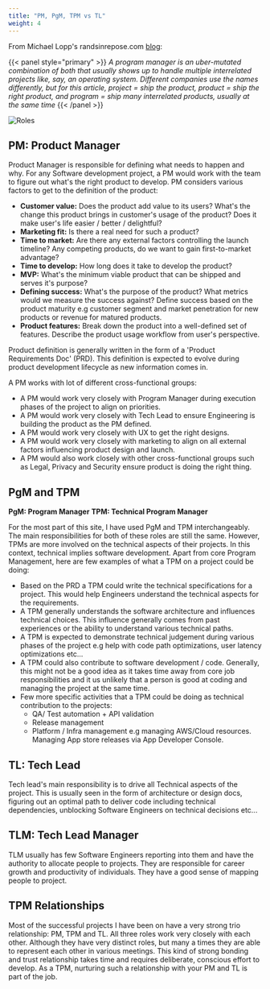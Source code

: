 ```yaml
---
title: "PM, PgM, TPM vs TL"
weight: 4
---
```


From Michael Lopp's randsinrepose.com [blog](https://randsinrepose.com/archives/entropy-crushers/):

{{< panel style="primary" >}}
*A program manager is an uber-mutated combination of both that usually shows up to handle multiple interrelated projects like, say, an operating system. Different companies use the names differently, but for this article, project = ship the product, product = ship the right product, and program = ship many interrelated products, usually at the same time* {{< /panel >}}

<div class="text-center">
  <img src="/roles.png" class="img-fluid " alt="Roles">
</div>

## PM: Product Manager

Product Manager is responsible for defining what needs to happen and why.
For any Software development project, a PM would work with the team to figure
out what's the right product to develop. PM considers various factors to get
to the definition of the product:

* **Customer value:** Does the product add value to its users? What's the change
    this product brings in customer's usage of the product? Does it make user's
    life easier / better / delightful?   
* **Marketing fit:** Is there a real need for such a product?
* **Time to market:** Are there any external factors controlling the launch
    timeline? Any competing products, do we want to gain first-to-market
    advantage?
* **Time to develop:** How long does it take to develop the product?
* **MVP:** What's the minimum viable product that can be shipped and serves
    it's purpose?
* **Defining success:** What's the purpose of the product? What metrics would
    we measure the success against? Define success based on the product maturity
    e.g customer segment and market penetration for new products or revenue for
    matured products.
* **Product features:** Break down the product into a well-defined set of
    features. Describe the product usage workflow from user's perspective.

Product definition is generally written in the form of a 'Product Requirements
Doc' (PRD). This definition is expected to evolve during product development
lifecycle as new information comes in.

A PM works with lot of different cross-functional groups:

* A PM would work very closely with Program Manager during execution phases of
  the project to align on priorities.
* A PM would work very closely with Tech Lead to ensure Engineering is building
  the product as the PM defined.
* A PM would work very closely with UX to get the right designs.
* A PM would work very closely with marketing to align on all external factors
  influencing product design and launch.
* A PM would also work closely with other cross-functional groups such as
  Legal, Privacy and Security ensure product is doing the right thing.

## PgM and TPM

**PgM: Program Manager**
**TPM: Technical Program Manager**

For the most part of this site, I have used PgM and TPM interchangeably.
The main responsibilities for both of these roles are still the same. However,
TPMs are more involved on the technical aspects of their projects. In this
context, technical implies software development. Apart from core Program
Management, here are few examples of what a TPM on  a project could be doing:

* Based on the PRD a TPM could write the technical specifications for a project.
  This would help Engineers understand the technical aspects for the
  requirements.
* A TPM generally understands the software architecture and influences technical
  choices. This influence generally comes from past experiences or the ability
  to understand various technical paths.
* A TPM is expected to demonstrate technical judgement during various phases of
  the project e.g help with code path optimizations, user latency optimizations
  etc...
* A TPM could also contribute to software development / code. Generally, this
  might not be a good idea as it takes time away from core job responsibilities
  and it us unlikely that a person is good at coding and managing the project
  at the same time.
* Few more specific activities that a TPM could be doing as technical
  contribution to the projects:
  * QA/ Test automation + API validation
  * Release management
  * Platform / Infra management e.g managing AWS/Cloud resources. Managing App
    store releases via App Developer Console.

## TL: Tech Lead

Tech lead's main responsibility is to drive all Technical aspects of the
project. This is usually seen in the form of architecture or design docs,
figuring out an optimal path to deliver code including technical dependencies,
unblocking Software Engineers on technical decisions etc...

## TLM: Tech Lead Manager

TLM usually has few Software Engineers reporting into them and have the
authority to allocate people to projects. They are responsible for career growth
and productivity of individuals. They have a good sense of mapping people to project.


## TPM Relationships

Most of the successful projects I have been on have a very strong trio
relationship: PM, TPM and TL. All three roles work very closely with each other.
Although they have very distinct roles, but many a times they are able to
represent each other in various meetings.  This kind of strong bonding and trust
relationship takes time and requires deliberate, conscious effort to develop.
As a TPM, nurturing such a relationship with your PM and TL is part of the job.
